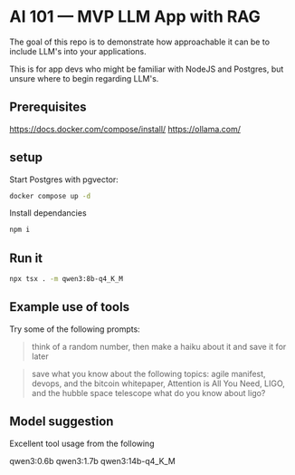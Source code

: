 # AI 101 — MVP LLM App with RAG

The goal of this repo is to demonstrate how approachable it can be to include LLM's into your applications.

This is for app devs who might be familiar with NodeJS and Postgres, but unsure where to begin regarding LLM's.

## Prerequisites

https://docs.docker.com/compose/install/
https://ollama.com/

## setup

Start Postgres with pgvector:

```sh
docker compose up -d
```

Install dependancies

```sh
npm i
```

## Run it

```sh
npx tsx . -m qwen3:8b-q4_K_M 
```

## Example use of tools

Try some of the following prompts:

> think of a random number, then make a haiku about it and save it for later

> save what you know about the following topics: agile manifest, devops, and the bitcoin whitepaper, Attention is All You Need, LIGO, and the hubble space telescope
> what do you know about ligo?

## Model suggestion

Excellent tool usage from the following

qwen3:0.6b
qwen3:1.7b
qwen3:14b-q4_K_M
